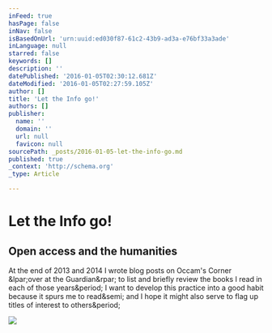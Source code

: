 ```yaml
---
inFeed: true
hasPage: false
inNav: false
isBasedOnUrl: 'urn:uuid:ed030f87-61c2-43b9-ad3a-e76bf33a3ade'
inLanguage: null
starred: false
keywords: []
description: ''
datePublished: '2016-01-05T02:30:12.681Z'
dateModified: '2016-01-05T02:27:59.105Z'
author: []
title: 'Let the Info go!'
authors: []
publisher:
  name: ''
  domain: ''
  url: null
  favicon: null
sourcePath: _posts/2016-01-05-let-the-info-go.md
published: true
_context: 'http://schema.org'
_type: Article

---
```

# Let the Info go!

<article style=""><h1>Open access and the humanities</h1><p>At the end of 2013 and 2014 I wrote blog posts on Occam's Corner &amp;lpar;over at the Guardian&amp;rpar; to list and briefly review the books I read in each of those years&amp;period; I want to develop this practice into a good habit because it spurs me to read&amp;semi; and I hope it might also serve to flag up titles of interest to others&amp;period;</p><img src="https://farm9.staticflickr.com/8659/16307751395_38b275f69b_o.jpg" /></article>